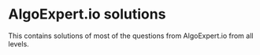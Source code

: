 # AlgoExpert.io solutions
 This contains solutions of most of the questions from AlgoExpert.io from all levels.
